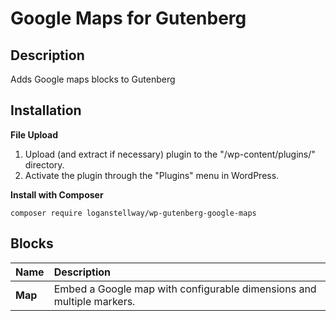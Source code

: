 # Google Maps for Gutenberg

## Description

Adds Google maps blocks to Gutenberg

## Installation

**File Upload**

1. Upload (and extract if necessary) plugin to the \"/wp-content/plugins/\" directory.
2. Activate the plugin through the \"Plugins\" menu in WordPress.

**Install with Composer**

```
composer require loganstellway/wp-gutenberg-google-maps
```

## Blocks

| Name    | Description                                                           |
| :------ | :-------------------------------------------------------------------- |
| **Map** | Embed a Google map with configurable dimensions and multiple markers. |

